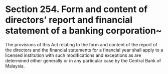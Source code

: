 # Section 254. Form and content of directors’ report and financial statement of a banking corporation~

The provisions of this Act relating to the form and content of the report of the directors and the financial statements for a financial year shall apply to a licensed institution with such modifications and exceptions as are determined either generally or in any particular case by the Central Bank of Malaysia.

